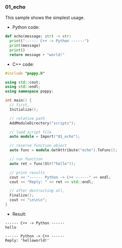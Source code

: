 ### 01_echo

This sample shows the simplest usage.

* Python code:
```py:01_echo.py
def echo(message: str) -> str:
  print("------ C++ -> Python ------")
  print(message)
  print()
  return message + "world!"
```

* C++ code:
```cpp:main.cpp
#include "poppy.h"

using std::cout;
using std::endl;
using namespace poppy;

int main() {
  // first,
  Initialize();

  // relative path
  AddModuleDirectory("scripts");

  // load script file
  auto module = Import("01_echo");

  // reserve function object
  auto func = module.GetAttribute("echo").ToFunc();

  // run function
  auto ret = func(Str("hello"));

  // print results
  cout << "------ Python -> C++ ------" << endl;
  cout << "Reply: " << ret << std::endl;

  // after destructing all,
  Finalize();
  cout << "\n\n\n";
}
```

* Result:
```shell
------ C++ -> Python ------
hello

------ Python -> C++ ------
Reply: 'helloworld!'
```
